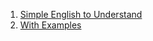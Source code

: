 1. [Simple English to Understand ](https://www.essentialsql.com/get-ready-to-learn-sql-database-normalization-explained-in-simple-english/)
2. [With Examples](https://www.guru99.com/database-normalization.html)
